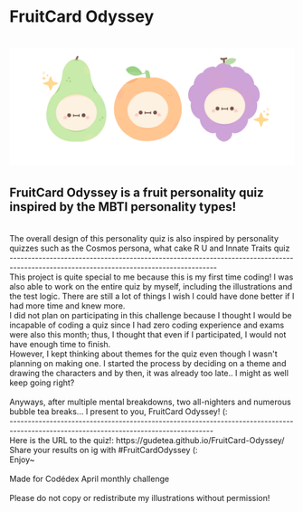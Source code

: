 <h1>FruitCard Odyssey<h1>
<img src="https://github.com/Gudetea/FruitCard-Odyssey/blob/main/Thumbnail.gif?raw=true"/>
<h2>FruitCard Odyssey is a fruit personality quiz inspired by the MBTI personality types!</h2><br>
The overall design of this personality quiz is also inspired by personality quizzes such as the Cosmos persona, what cake R U and Innate Traits quiz <br>
--------------------------------------------------------------------------------------------------------------------------------------- <br>
This project is quite special to me because this is my first time coding! I was also able to work on the entire quiz by myself, including the illustrations and the test logic. There are still a lot of things I wish I could have done better if I had more time and knew more.<br>
I did not plan on participating in this challenge because I thought I would be incapable of coding a quiz since I had zero coding experience and exams were also this month; thus, I thought that even if I participated, I would not have enough time to finish.<br>
However, I kept thinking about themes for the quiz even though I wasn't planning on making one. I started the process by deciding on a theme and drawing the characters and by then, it was already too late.. I might as well keep going right?<br>
<br>
Anyways, after multiple mental breakdowns, two all-nighters and numerous bubble tea breaks... I present to you, FruitCard Odyssey! (:  
<br>
--------------------------------------------------------------------------------------------------------------------------------------<br>
Here  is the URL to the quiz!: https://gudetea.github.io/FruitCard-Odyssey/
Share your results on ig with #FruitCardOdyssey (:
<br>
Enjoy~
<br>

<br> 
Made for Codédex April monthly challenge<br>
<br>
Please do not copy or redistribute my illustrations without permission!
